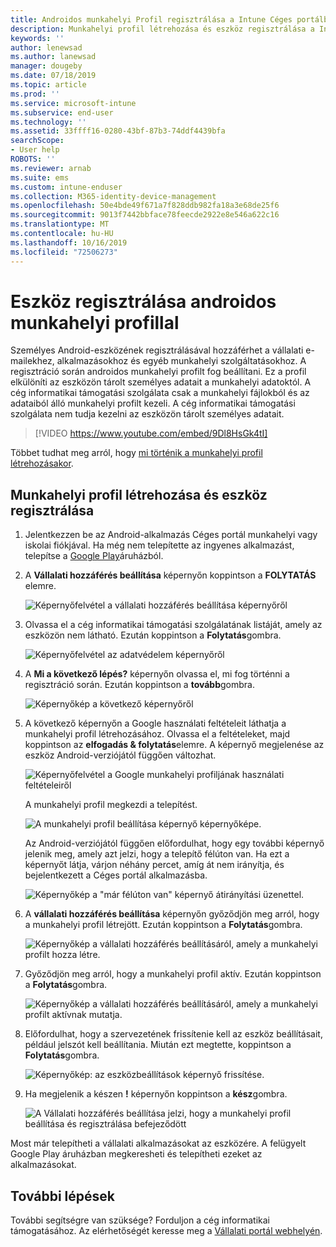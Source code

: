 ```yaml
---
title: Androidos munkahelyi Profil regisztrálása a Intune Céges portálban | Microsoft Docs
description: Munkahelyi profil létrehozása és eszköz regisztrálása a Intune Céges portálban.
keywords: ''
author: lenewsad
ms.author: lanewsad
manager: dougeby
ms.date: 07/18/2019
ms.topic: article
ms.prod: ''
ms.service: microsoft-intune
ms.subservice: end-user
ms.technology: ''
ms.assetid: 33ffff16-0280-43bf-87b3-74ddf4439bfa
searchScope:
- User help
ROBOTS: ''
ms.reviewer: arnab
ms.suite: ems
ms.custom: intune-enduser
ms.collection: M365-identity-device-management
ms.openlocfilehash: 50e4bde49f671a7f828ddb982fa18a3e68de25f6
ms.sourcegitcommit: 9013f7442bbface78feecde2922e8e546a622c16
ms.translationtype: MT
ms.contentlocale: hu-HU
ms.lasthandoff: 10/16/2019
ms.locfileid: "72506273"
---
```

# <a name="enroll-device-with-android-work-profile"></a>Eszköz regisztrálása androidos munkahelyi profillal

Személyes Android-eszközének regisztrálásával hozzáférhet a vállalati e-mailekhez, alkalmazásokhoz és egyéb munkahelyi szolgáltatásokhoz. A regisztráció során androidos munkahelyi profilt fog beállítani. Ez a profil elkülöníti az eszközön tárolt személyes adatait a munkahelyi adatoktól. A cég informatikai támogatási szolgálata csak a munkahelyi fájlokból és az adataiból álló munkahelyi profilt kezeli. A cég informatikai támogatási szolgálata nem tudja kezelni az eszközön tárolt személyes adatait.
</br>
> [!VIDEO https://www.youtube.com/embed/9Dl8HsGk4tI]

Többet tudhat meg arról, hogy [mi történik a munkahelyi profil létrehozásakor](what-happens-when-you-create-a-work-profile-android.md).

## <a name="create-work-profile-and-enroll-device"></a>Munkahelyi profil létrehozása és eszköz regisztrálása

1. Jelentkezzen be az Android-alkalmazás Céges portál munkahelyi vagy iskolai fiókjával. Ha még nem telepítette az ingyenes alkalmazást, telepítse a [Google Play](https://play.google.com/store/apps/details?id=com.microsoft.windowsintune.companyportal)áruházból.  

2. A **Vállalati hozzáférés beállítása** képernyőn koppintson a **FOLYTATÁS** elemre.  

    ![Képernyőfelvétel a vállalati hozzáférés beállítása képernyőről](./media/android-wp-02-1908.png)  

3. Olvassa el a cég informatikai támogatási szolgálatának listáját, amely az eszközön nem látható. Ezután koppintson a **Folytatás**gombra.   

    ![Képernyőfelvétel az adatvédelem képernyőről](./media/android-wp-03-1908.png)  

4. A **Mi a következő lépés?** képernyőn olvassa el, mi fog történni a regisztráció során. Ezután koppintson a **tovább**gombra.  

    ![Képernyőkép a következő képernyőről](./media/android-wp-04-1908.png)

5. A következő képernyőn a Google használati feltételeit láthatja a munkahelyi profil létrehozásához. Olvassa el a feltételeket, majd koppintson az **elfogadás & folytatás**elemre. A képernyő megjelenése az eszköz Android-verziójától függően változhat. 

    ![Képernyőfelvétel a Google munkahelyi profiljának használati feltételeiről](./media/android-wp-05-1908.png)  

    A munkahelyi profil megkezdi a telepítést. 

     ![A munkahelyi profil beállítása képernyő képernyőképe.](./media/android-wp-05a-1908.png) 

     Az Android-verziójától függően előfordulhat, hogy egy további képernyő jelenik meg, amely azt jelzi, hogy a telepítő félúton van. Ha ezt a képernyőt látja, várjon néhány percet, amíg át nem irányítja, és bejelentkezett a Céges portál alkalmazásba.  

     ![Képernyőkép a "már félúton van" képernyő átirányítási üzenettel.](./media/android-wp-05b-1908.png) 

6. A **vállalati hozzáférés beállítása** képernyőn győződjön meg arról, hogy a munkahelyi profil létrejött. Ezután koppintson a **Folytatás**gombra.  

    ![Képernyőkép a vállalati hozzáférés beállításáról, amely a munkahelyi profilt hozza létre.](./media/android-wp-06-1908.png)  

7. Győződjön meg arról, hogy a munkahelyi profil aktív. Ezután koppintson a **Folytatás**gombra. 

    ![Képernyőkép a vállalati hozzáférés beállításáról, amely a munkahelyi profilt aktívnak mutatja.](./media/android-wp-07-1908.png)  

8. Előfordulhat, hogy a szervezetének frissítenie kell az eszköz beállításait, például jelszót kell beállítania. Miután ezt megtette, koppintson a **Folytatás**gombra.  

    ![Képernyőkép: az eszközbeállítások képernyő frissítése.](./media/android-wp-08-1908.png) 

9. Ha megjelenik a készen **!** képernyőn koppintson a **kész**gombra.  

    ![A Vállalati hozzáférés beállítása jelzi, hogy a munkahelyi profil beállítása és regisztrálása befejeződött](./media/android-wp-09-1908.png)  


Most már telepítheti a vállalati alkalmazásokat az eszközére. A felügyelt Google Play áruházban megkeresheti és telepítheti ezeket az alkalmazásokat. 

## <a name="next-steps"></a>További lépések  

További segítségre van szüksége? Forduljon a cég informatikai támogatásához. Az elérhetőségét keresse meg a [Vállalati portál webhelyén](https://go.microsoft.com/fwlink/?linkid=2010980).
